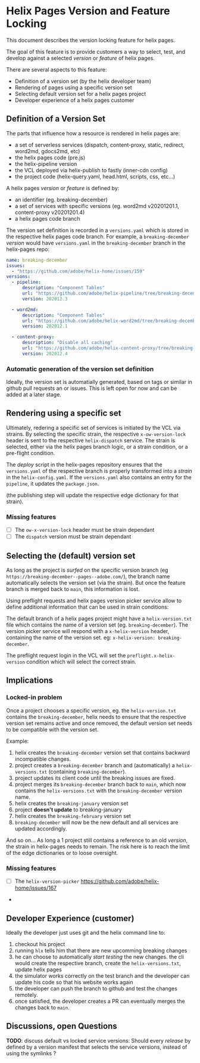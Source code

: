 # Helix Pages Version and Feature Locking

This document describes the version locking feature for helix pages. 

The goal of this feature is to provide customers a way to select, test, and develop against a selected _version_ or _feature_ of helix pages.

There are several aspects to this feature:

- Definition of a version set (by the helix developer team)
- Rendering of pages using a specific version set
- Selecting default version set for a helix pages project
- Developer experience of a helix pages customer

## Definition of a Version Set

The parts that influence how a resource is rendered in helix pages are:

- a set of serverless services (dispatch, content-proxy, static, redirect, word2md, gdocs2md, etc)
- the helix pages code (pre.js)
- the helix-pipeline version
- the VCL deployed via helix-publish to fastly (inner-cdn config)
- the project code (helix-query.yaml, head.html, scripts, css, etc...)

A helix pages _version_ or _feature_ is defined by:

- an identifier (eg. breaking-december)
- a set of services with specific versions (eg. word2md v20201201.1, content-proxy v20201201.4)
- a helix pages code branch

The version set definition is recorded in a `versions.yaml` which is stored in the respective helix pages code branch. For example, a `breaking-december` _version_ would have `versions.yaml` in the `breaking-december` branch in the helix-pages repo:

```yaml
name: breaking-december
issues: 
  - "https://github.com/adobe/helix-home/issues/159"
versions: 
  - pipeline: 
      description: "Component Tables"
      url: "https://github.com/adobe/helix-pipeline/tree/breaking-december"
      version: 202012.3

  - word2md: 
      description: "Component Tables"
      url: "https://github.com/adobe/helix-word2md/tree/breaking-december"
      version: 202012.1

  - content-proxy: 
      description: "Disable all caching"
      url: "https://github.com/adobe/helix-content-proxy/tree/breaking-december"
      version: 202012.4

```

### Automatic generation of the version set definition

Ideally, the version set is automatially generated, based on tags or similar in github pull requests an or issues. This is left open for now and can be added at a later stage.


## Rendering using a specific set

Ultimately, redering a specific set of services is initiated by the VCL via strains. By selecting the specific strain, the respective `x-ow-version-lock` header is sent to the respective `helix-dispatch` service. The strain is selected, either via the helix pages branch logic, or a strain condition, or a pre-flight condition.

The _deploy_ script in the helix-pages repository ensures that the `versions.yaml` of the respective branch is properly transformed into a _strain_ in the `helix-config.yaml`.
If the `versions.yaml` also contains an entry for the `pipeline`, it updates the `package.json`. 

(the publishing step will update the respective edge dictionary for that strain).

### Missing features

- [ ] The `ow-x-version-lock` header must be strain dependant
- [ ] The `dispatch` version must be strain dependant

## Selecting the (default) version set

As long as the project is _surfed_ on the specific version branch (eg `https://breaking-december--pages--adobe.com/`), the branch name automatically selects the version set (via the strain). But once the feature branch is merged back to `main`, this information is lost. 

Using preflight requests and helix pages version picker service allow to define additional information that can be used in strain conditions:

The default branch of a helix pages project might have a `helix-version.txt` file which contains the name of a version set (eg. `breaking-december`). The version picker service will respond with a `x-helix-version` header, containing the name of the version set. eg: `x-helix-version: breaking-december`.

The preflight request login in the VCL will set the `preflight.x-helix-version` condition which will select the correct strain.

## Implications

### Locked-in problem

Once a project chooses a specific version, eg. the `helix-version.txt` contains the `breaking-december`, helix needs to ensure that the respective version set remains active and once removed, the default version set needs to be compatible with the version set.

Example:

1. helix creates the `breaking-december` version set that contains backward incompatible changes.
2. project creates a `breaking-december` branch and (automatically) a `helix-versions.txt` (containing `breaking-december`). 
3. project updates its client code until the breaking issues are fixed.
4. project merges its `breaking-december` branch back to `main`, which now contains the `helix-versions.txt` with the `breaking-december` version name.
5. helix creates the `breaking-january` version set
6. project **doesn't update** to breaking-january
7. helix creates the `breaking-february` version set
8. `breaking-december` will now be the new default and all services are updated accordingly.

And so on... As long a 1 project still contains a reference to an old _version_, the strain in helix-pages needs to remain. The risk here is to reach the limit of the edge dictionaries or to loose oversight.


### Missing features

- [ ] The `helix-version-picker` https://github.com/adobe/helix-home/issues/167
- 


## Developer Experience (customer)

Ideally the developer just uses git and the helix command line to:

1. checkout his project
2. running `hlx` tells him that there are new upcomming breaking changes
3. he can choose to automatically _start testing_ the new changes. the cli would create the respective branch, create the `helix-versions.txt`, update helix pages
4. the simulator works correctly on the test branch and the developer can update his code so that his website works again
5. the developer can push the branch to github and test the changes remotely.
6. once satisfied, the developer creates a PR can eventually merges the changes back to `main`.



## Discussions, open Questions

**TODO**: discuss default vs locked service versions: Should every _release_ by defined by a version manifest that selects the service versions, instead of using the symlinks ?